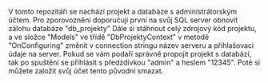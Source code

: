 V tomto repozitáři se nachází projekt a databáze s administrátorským účtem.
Pro zporovoznění doporučuji první na svůj SQL server obnovit zálohu databáze "db_projekty"
Dále si stáhnout celý zdrojový kód projektu, a ve složce "Models" ve třídě "DbProjektyContext" v metodě "OnConfiguring" změnit v connection stringu název serveru a přihlašovací údaje na server.
Pokud se vám podaří správně propojit projekt s databází, tak po spuštění se přihlásit s předzdívkou "admin" a heslem "12345". Poté si můžete založit svůj účet tento původní smazat.
